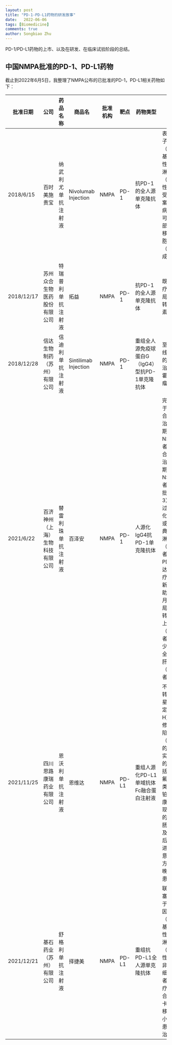 ```yaml
---
layout: post
title: "PD-1-PD-L1药物的研发故事"
date:   2022-06-06
tags: [Biomedicine]
comments: true
author: Songbiao Zhu
---
```


PD-1/PD-L1药物的上市、以及在研发、在临床试验阶段的总结。



<!-- more -->

## 中国NMPA批准的PD-1、PD-L1药物

截止到2022年6月5日，我整理了NMPA公布的已批准的PD-1，PD-L1相关药物如下：

| 批准日期   | 公司                             | 药品名称           | 商品名               | 批准机构 | 靶点  | 药物类型                                        | 适应症                                                       |
| ---------- | -------------------------------- | ------------------ | -------------------- | -------- | ----- | ----------------------------------------------- | ------------------------------------------------------------ |
| 2018/6/15  | 百时美施贵宝                     | 纳武利尤单抗注射液 | Nivolumab Injection  | NMPA     | PD-1  | 抗PD-1的全人源单克隆抗体                        | 表皮生长因子受体（EGFR）基因突变阴性和间变性淋巴瘤激酶（ALK）阴性、既往接受过含铂方案化疗后疾病进展或不可耐受的局部晚期或转移性非小细胞肺癌（NSCLC）成人患者 |
| 2018/12/17 | 苏州众合生物医药股份有限公司     | 特瑞普利单抗注射液 | 拓益                 | NMPA     | PD-1  | 抗PD-1的全人源单克隆抗体                        | 既往标准治疗失败后的局部进展或转移性黑色素瘤                 |
| 2018/12/28 | 信达生物制药（苏州）有限公司     | 信迪利单抗注射液   | Sintilimab Injection | NMPA     | PD-1  | 重组全人源免疫球蛋白G（IgG4）型抗PD-1单克隆抗体 | 至少经过二线系统化疗的复发或难治性经典型霍奇金淋巴瘤         |
| 2021/6/22  | 百济神州（上海）生物科技有限公司 | 替雷利珠单抗注射液 | 百泽安               | NMPA     | PD-1  | 人源化IgG4抗PD-1单克隆抗体                      | 完全批准用于：1）联合化疗用于治疗一线晚期鳞状NSCLC患者；2）联合化疗用于治疗一线晚期非鳞状NSCLC患者。附条件批准用于：3）至少经过二线系统化疗的复发或难治性经典型霍奇金淋巴瘤（cHL）患者；4）PD-L1高表达的含铂化疗失败包括新辅助或辅助化疗12个月内进展的局部晚期或转移性尿路上皮癌（UC）患者；5）至少经过一种全身治疗的肝细胞癌（HCC）患者。 |
| 2021/11/25 | 四川思路康瑞药业有限公司         | 恩沃利单抗注射液   | 恩维达               | NMPA     | PD-L1 | 重组人源化PD-L1单域抗体Fc融合蛋白注射液         | 不可切除或转移性微卫星高度不稳定（MSI-H）或错配修复基因缺陷型（dMMR）的成人晚期实体瘤患者的治疗，包括既往经过氟尿嘧啶类、奥沙利铂和伊立替康治疗后出现疾病进展的晚期结直肠癌患者以及既往治疗后出现疾病进展且无满意替代治疗方案的其他晚期实体瘤患者 |
| 2021/12/21 | 基石药业（苏州）有限公司         | 舒格利单抗注射液   | 择捷美               | NMPA     | PD-L1 | 重组抗PD-L1全人源单克隆抗体                     | 联合培美曲塞和卡铂用于表皮生长因子受体（EGFR）基因突变阴性和间变性淋巴瘤激酶（ALK）阴性的转移性非鳞状非小细胞肺癌患者的一线治疗，以及联合紫杉醇和卡铂用于转移性鳞状非小细胞肺癌患者的一线治疗 |